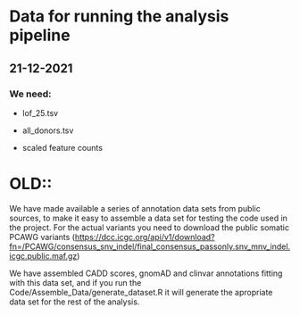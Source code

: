 # Data for running the analysis pipeline

## 21-12-2021

### We need:

- lof_25.tsv

- all_donors.tsv

- scaled feature counts

# OLD::

We have made available a series of annotation data sets from public sources, to make it easy to assemble a data set for testing the code used in the project. For the actual variants you need to download the public somatic PCAWG variants (https://dcc.icgc.org/api/v1/download?fn=/PCAWG/consensus_snv_indel/final_consensus_passonly.snv_mnv_indel.icgc.public.maf.gz)

We have assembled CADD scores, gnomAD and clinvar annotations fitting with this data set, and if you run the Code/Assemble_Data/generate_dataset.R it will generate the apropriate data set for the rest of the analysis.
